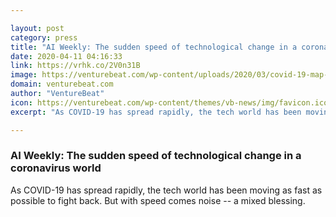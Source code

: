 ```yaml
---

layout: post
category: press
title: "AI Weekly: The sudden speed of technological change in a coronavirus world"
date: 2020-04-11 04:16:33
link: https://vrhk.co/2V0n31B
image: https://venturebeat.com/wp-content/uploads/2020/03/covid-19-map-1.png?w=1200&strip=all
domain: venturebeat.com
author: "VentureBeat"
icon: https://venturebeat.com/wp-content/themes/vb-news/img/favicon.ico
excerpt: "As COVID-19 has spread rapidly, the tech world has been moving as fast as possible to fight back. But with speed comes noise -- a mixed blessing."

---
```


### AI Weekly: The sudden speed of technological change in a coronavirus world

As COVID-19 has spread rapidly, the tech world has been moving as fast as possible to fight back. But with speed comes noise -- a mixed blessing.